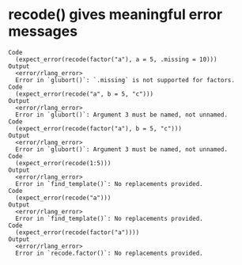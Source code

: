 # recode() gives meaningful error messages

    Code
      (expect_error(recode(factor("a"), a = 5, .missing = 10)))
    Output
      <error/rlang_error>
      Error in `glubort()`: `.missing` is not supported for factors.
    Code
      (expect_error(recode("a", b = 5, "c")))
    Output
      <error/rlang_error>
      Error in `glubort()`: Argument 3 must be named, not unnamed.
    Code
      (expect_error(recode(factor("a"), b = 5, "c")))
    Output
      <error/rlang_error>
      Error in `glubort()`: Argument 3 must be named, not unnamed.
    Code
      (expect_error(recode(1:5)))
    Output
      <error/rlang_error>
      Error in `find_template()`: No replacements provided.
    Code
      (expect_error(recode("a")))
    Output
      <error/rlang_error>
      Error in `find_template()`: No replacements provided.
    Code
      (expect_error(recode(factor("a"))))
    Output
      <error/rlang_error>
      Error in `recode.factor()`: No replacements provided.

